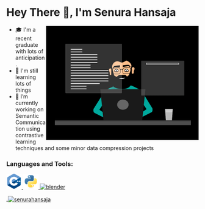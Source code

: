 <h1 align="left">Hey There 👋, I'm Senura Hansaja</h1>
 <img align="right" width="400" height="300" src="https://raw.githubusercontent.com/justanoobcoder/justanoobcoder/master/programming.gif">

- 🎓   I'm a recent graduate with lots of anticipation.
- 🤔   I'm still learning lots of things
- 🌱 I’m currently working on Semantic Communication using contrastive learning techniques and some minor data compression projects




<h3 align="left">Languages and Tools:</h3>
<p align="left">  </a> <a href="https://www.w3schools.com/cpp/" target="_blank" rel="noreferrer"> <img src="https://raw.githubusercontent.com/devicons/devicon/master/icons/cplusplus/cplusplus-original.svg" alt="cplusplus" width="40" height="40"/>  </a> <a href="https://www.python.org" target="_blank" rel="noreferrer"> <img src="https://raw.githubusercontent.com/devicons/devicon/master/icons/python/python-original.svg" alt="python" width="40" height="40"/> </a> <a href="https://www.blender.org/" target="_blank" rel="noreferrer"> <img src="https://download.blender.org/branding/community/blender_community_badge_white.svg" alt="blender" width="40" height="40"/> </p>

<p>&nbsp;<img align="center" src="https://github-readme-stats.vercel.app/api?username=senurahansaja&show_icons=true&locale=en" alt="senurahansaja" /></p>

<!---
SenuraHansaja/SenuraHansaja is a ✨ special ✨ repository because its `README.md` (this file) appears on your GitHub profile.
You can click the Preview link to take a look at your changes.
--->
